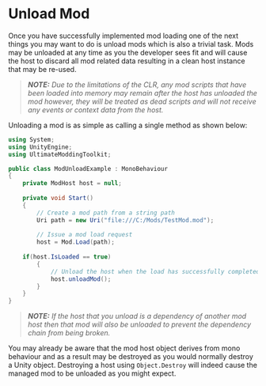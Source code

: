 ﻿Unload Mod
==========

Once you have successfully implemented mod loading one of the next things you may want to do is unload mods which is also a trivial task. Mods may be unloaded at any time as you the developer sees fit and will cause the host to discard all mod related data resulting in a clean host instance that may be re-used.

> **_NOTE:_** _Due to the limitations of the CLR, any mod scripts that have been loaded into memory may remain after the host has unloaded the mod however, they will be treated as dead scripts and will not receive any events or context data from the host._

Unloading a mod is as simple as calling a single method as shown below:

```cs
using System;
using UnityEngine;
using UltimateModdingToolkit;

public class ModUnloadExample : MonoBehaviour
{
    private ModHost host = null;
    
    private void Start()
    {
        // Create a mod path from a string path
        Uri path = new Uri("file:///C:/Mods/TestMod.mod");
        
        // Issue a mod load request
        host = Mod.Load(path);
        
	if(host.IsLoaded == true)
        {
            // Unload the host when the load has successfully completed
            host.unloadMod();
        }
    }
}
```

> **_NOTE:_** _If the host that you unload is a dependency of another mod host then that mod will also be unloaded to prevent the dependency chain from being broken._

You may already be aware that the mod host object derives from mono behaviour and as a result may be destroyed as you would normally destroy a Unity object. Destroying a host using `Object.Destroy` will indeed cause the managed mod to be unloaded as you might expect.
